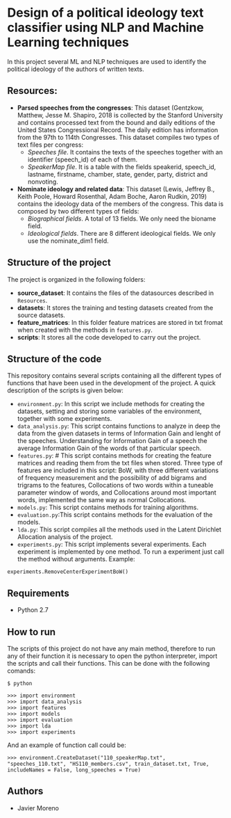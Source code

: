 # Design of a political ideology text classifier using NLP and Machine Learning techniques
In this project several ML and NLP techniques are used to identify the political ideology of the authors of written texts.
## Resources:
- **Parsed speeches from the congresses**: This dataset (Gentzkow, Matthew, Jesse M. Shapiro, 2018 is collected by the Stanford University and contains processed text from the bound and daily editions of the United States Congressional Record. The daily edition has information from the 97th to 114th Congresses. This dataset compiles two types of text files per congress:
    -	*Speeches file*. It contains the texts of the speeches together with an identifier (speech_id) of each of them.
    -   *SpeakerMap file*. It is a table with the fields speakerid, speech_id, lastname, firstname, chamber, state, gender, party, district and nonvoting.
- **Nominate ideology and related data**: This dataset (Lewis, Jeffrey B., Keith Poole, Howard Rosenthal, Adam Boche, Aaron Rudkin, 2019) contains the ideology data of the members of the congress. This data is composed by two different types of fields:
    - *Biographical fields*. A total of 13 fields. We only need the bioname field. 
    - *Ideological fields*. There are 8 different ideological fields. We only use the nominate_dim1 field.

## Structure of the project
The project is organized in the following folders:
- **source_dataset**: It contains the files of the datasources described in `Resources`.
- **datasets**: It stores the training and testing datasets created from the source datasets.
- **feature_matrices**: In this folder feature matrices are stored in txt fromat when created with the methods in `features.py`.
- **scripts**: It stores all the code developed to carry out the project.

## Structure of the code
This repository contains several scripts containing all the different types of functions that have been used in the development of the project. A quick description of the scripts is given below:
- `environment.py`: In this script we include methods for creating the datasets, setting and storing some variables of the environment, together with some experiments.
- `data_analysis.py`: This script contains functions to analyze in deep the data from the given datasets in terms of Information Gain and lenght of the speeches. Understanding for Information  Gain of a speech the average Information Gain of the words of that particular speech.
- `features.py`: # This script contains methods for creating the feature matrices and reading them from the txt files when stored. Three type of features are included in this script: BoW, with three different variations of frequency measurement and the possibility of add bigrams and trigrams to the features, Collocations of two words within a tuneable parameter window of words, and Collocations  around most important words, implemented the same way as normal Collocations.
- `models.py`: This script contains methods for training algorithms.
- `evaluation.py`:This script contains methods for the evaluation of the models.
- `lda.py`: This script compiles all the methods used in the Latent Dirichlet Allocation analysis of the project.
- `experiments.py`: This script implements several experiments. Each experiment is implemented by one  method. To run a experiment just call the method without arguments. 
Example:
```
experiments.RemoveCenterExperimentBoW()
```
## Requirements
- Python 2.7
## How to run
The scripts of this project do not have any main method, therefore to run any of their function it is necessary to open the python interpreter, import the scripts and call their functions. This can be done with the following comands:
````
$ python

>>> import environment
>>> import data_analysis
>>> import features
>>> import models
>>> import evaluation
>>> import lda
>>> import experiments
````

And an example of function call could be:
````
>>> environment.CreateDataset("110_speakerMap.txt", "speeches_110.txt", "HS110_members.csv", train_dataset.txt, True, includeNames = False, long_speeches = True)
````
## Authors
- Javier Moreno

